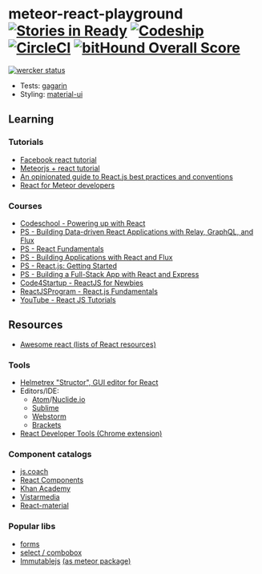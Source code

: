 # meteor-react-playground [![Stories in Ready](https://badge.waffle.io/Madsn/meteor-react-playground.svg?label=ready&title=Ready)](http://waffle.io/Madsn/meteor-react-playground) [![Codeship](https://codeship.com/projects/5c1d88e0-fb73-0133-c1d6-62d1465027aa/status?branch=master)](https://codeship.com/projects/151903) [![CircleCI](https://circleci.com/gh/Madsn/meteor-react-playground.svg?style=shield&circle-token=86969ca6363a743b28bb52ef950ad23c53e5a236)](https://circleci.com/gh/Madsn/meteor-react-playground) [![bitHound Overall Score](https://www.bithound.io/github/Madsn/meteor-react-playground/badges/score.svg)](https://www.bithound.io/github/Madsn/meteor-react-playground)
[![wercker status](https://app.wercker.com/status/fe0f94c742864acc08dc10e58eddbe1c/m "wercker status")](https://app.wercker.com/project/bykey/fe0f94c742864acc08dc10e58eddbe1c)

- Tests: [gagarin](https://github.com/anticoders/gagarin)
- Styling: [material-ui](http://www.material-ui.com/)

## Learning

### Tutorials
- [Facebook react tutorial](https://facebook.github.io/react/docs/tutorial.html)
- [Meteorjs + react tutorial](https://www.meteor.com/tutorials/react/creating-an-app)
- [An opinionated guide to React.js best practices and conventions](http://web-design-weekly.com/2015/01/29/opinionated-guide-react-js-best-practices-conventions/)
- [React for Meteor developers](http://blog.differential.com/react-for-meteor-developers/)

### Courses
- [Codeschool - Powering up with React](http://campus.codeschool.com/courses/powering-up-with-react)
- [PS - Building Data-driven React Applications with Relay, GraphQL, and Flux](https://app.pluralsight.com/library/courses/react-apps-with-relay-graphql-flux/table-of-contents)
- [PS - React Fundamentals](https://app.pluralsight.com/library/courses/react-fundamentals/table-of-contents)
- [PS - Building Applications with React and Flux](https://app.pluralsight.com/library/courses/react-flux-building-applications/table-of-contents)
- [PS - React.js: Getting Started](https://app.pluralsight.com/library/courses/react-js-getting-started/table-of-contents)
- [PS - Building a Full-Stack App with React and Express](https://app.pluralsight.com/library/courses/react-express-full-stack-app-build/table-of-contents)
- [Code4Startup - ReactJS for Newbies](https://code4startup.com/projects/reactjs-for-newbies)
- [ReactJSProgram - React.js Fundamentals](http://reactjsprogram.teachable.com/courses/reactjsfundamentals)
- [YouTube - React JS Tutorials](https://www.youtube.com/playlist?list=PLoYCgNOIyGABj2GQSlDRjgvXtqfDxKm5b)

## Resources
- [Awesome react (lists of React resources)](https://github.com/enaqx/awesome-react)

### Tools
- [Helmetrex "Structor", GUI editor for React](https://github.com/ipselon/structor)
- Editors/IDE:
	- [Atom](https://atom.io/)/[Nuclide.io](http://nuclide.io/)
	- [Sublime](https://www.sublimetext.com/)
	- [Webstorm](https://www.jetbrains.com/webstorm/)
	- [Brackets](http://brackets.io/)
- [React Developer Tools (Chrome extension)](https://chrome.google.com/webstore/detail/react-developer-tools/fmkadmapgofadopljbjfkapdkoienihi?hl=en)

### Component catalogs
- [js.coach](https://js.coach/react)
- [React Components](http://react-components.com/)
- [Khan Academy](http://khan.github.io/react-components/)
- [Vistarmedia](http://cmpnt.vistarmedia.com/)
- [React-material](http://berkeleytrue.github.io/react-material/)

### Popular libs
- [forms](https://github.com/christianalfoni/formsy-react)
- [select / combobox](https://github.com/JedWatson/react-select)
- [Immutablejs](https://github.com/facebook/immutable-js) [(as meteor package)](https://atmospherejs.com/dataflows/immutable)
